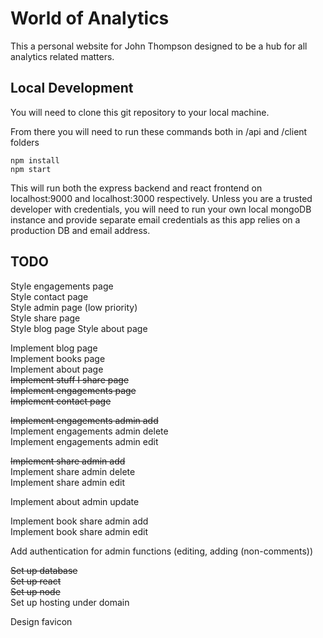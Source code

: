 # World of Analytics

This a personal website for John Thompson designed to be a hub for all analytics related matters.

## Local Development

You will need to clone this git repository to your local machine.  
  
From there you will need to run these commands both in /api and /client folders  
```
npm install
npm start
```
This will run both the express backend and react frontend on localhost:9000 and localhost:3000 respectively.
Unless you are a trusted developer with credentials, you will need to run your own local mongoDB instance and provide separate email credentials as this app relies on a production DB and email address.
  
## TODO

Style engagements page  
Style contact page  
Style admin page (low priority)  
Style share page  
Style blog page 
Style about page   
  
Implement blog page  
Implement books page  
Implement about page  
~~Implement stuff I share page~~  
~~Implement engagements page~~  
~~Implement contact page~~  
  
~~Implement engagements admin add~~  
Implement engagements admin delete  
Implement engagements admin edit  
  
~~Implement share admin add~~  
Implement share admin delete  
Implement share admin edit 
  
Implement about admin update
  
Implement book share admin add  
Implement book share admin edit    
  
Add authentication for admin functions (editing, adding (non-comments))  
  
~~Set up database~~  
~~Set up react~~  
~~Set up node~~  
Set up hosting under domain  
  
Design favicon  
